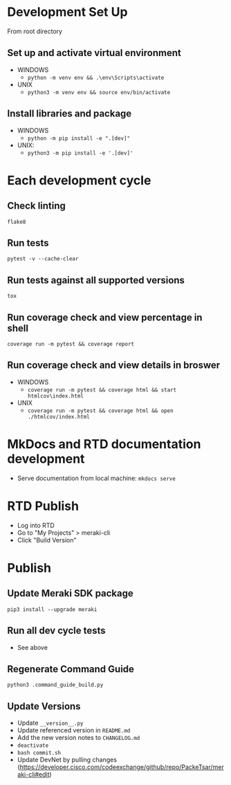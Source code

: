 # Development Set Up

From root directory


## Set up and activate virtual environment
- WINDOWS
  - `python -m venv env && .\env\Scripts\activate`
- UNIX
  - `python3 -m venv env && source env/bin/activate`


## Install libraries and package
- WINDOWS
  - `python -m pip install -e ".[dev]"`
- UNIX:
  - `python3 -m pip install -e '.[dev]'`



# Each development cycle

## Check linting
`flake8`

## Run tests
`pytest -v --cache-clear`

## Run tests against all supported versions
`tox`

## Run coverage check and view percentage in shell
`coverage run -m pytest && coverage report`

## Run coverage check and view details in broswer
- WINDOWS
  - `coverage run -m pytest && coverage html && start htmlcov\index.html`
- UNIX
  - `coverage run -m pytest && coverage html && open ./htmlcov/index.html`


# MkDocs and RTD documentation development
- Serve documentation from local machine: `mkdocs serve`


# RTD Publish
- Log into RTD
- Go to "My Projects" > meraki-cli
- Click "Build Version"


# Publish

## Update Meraki SDK package
`pip3 install --upgrade meraki`

## Run all dev cycle tests
- See above

## Regenerate Command Guide
`python3 .command_guide_build.py`

## Update Versions
- Update `__version__.py`
- Update referenced version in `README.md`
- Add the new version notes to `CHANGELOG.md`
- `deactivate`
- `bash commit.sh`
- Update DevNet by pulling changes (https://developer.cisco.com/codeexchange/github/repo/PackeTsar/meraki-cli#edit)

